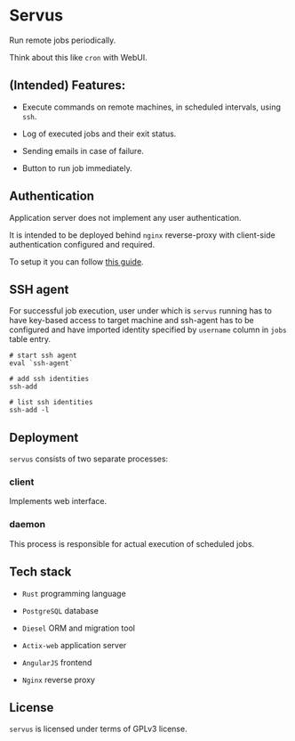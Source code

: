 # Servus

Run remote jobs periodically.

Think about this like `cron` with WebUI.


## (Intended) Features:

- Execute commands on remote machines, in scheduled intervals, using `ssh`.

- Log of executed jobs and their exit status.

- Sending emails in case of failure.

- Button to run job immediately.


## Authentication

Application server does not implement any user authentication.

It is intended to be deployed behind `nginx` reverse-proxy with client-side authentication configured and required.

To setup it you can follow [this guide](https://gist.github.com/mtigas/952344).


## SSH agent

For successful job execution, user under which is `servus` running has to have key-based access to target machine and ssh-agent has to be configured and have imported identity specified by `username` column in `jobs` table entry.

```shell
# start ssh agent
eval `ssh-agent`

# add ssh identities
ssh-add

# list ssh identities
ssh-add -l
```


## Deployment

`servus` consists of two separate processes:

### client

Implements web interface.

### daemon

This process is responsible for actual execution of scheduled jobs.


## Tech stack

- `Rust` programming language

- `PostgreSQL` database

- `Diesel` ORM and migration tool

- `Actix-web` application server

- `AngularJS` frontend

- `Nginx` reverse proxy


## License

`servus` is licensed under terms of GPLv3 license.